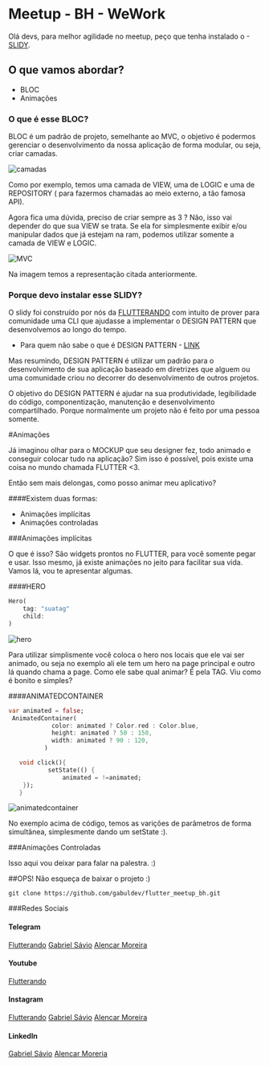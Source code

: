 # Meetup - BH - WeWork

Olá devs, para melhor agilidade no meetup, peço que tenha instalado o -[SLIDY](https://github.com/Flutterando/slidy).

## O que vamos abordar?

- BLOC
- Animações

### O que é esse BLOC?

BLOC é um padrão de projeto, semelhante ao MVC, o objetivo é podermos gerenciar o desenvolvimento da nossa aplicação de forma modular, ou seja, criar camadas.

![camadas](https://uploads.toptal.io/blog/image/127604/toptal-blog-image-1543392877448-c9419df15f27b73c01c86e21cc7c5c9c.png)

Como por exemplo, temos uma camada de VIEW, uma de LOGIC e uma de REPOSITORY ( para fazermos chamadas ao  meio externo, a tão famosa API).

Agora fica uma dúvida, preciso de criar sempre as 3 ? Não, isso vai depender do que sua VIEW se trata. Se ela for simplesmente exibir e/ou manipular dados que já estejam na ram, podemos utilizar somente a camada de VIEW e LOGIC.

![MVC](https://miro.medium.com/max/1080/0*Qf1s2lG86MjX-Zcv.jpg)

Na imagem temos a representação citada anteriormente.


### Porque devo instalar esse SLIDY?

O slidy foi construído por nós da [FLUTTERANDO](https://flutterando.com.br) com intuito de prover para comunidade uma CLI que ajudasse a implementar o DESIGN PATTERN que desenvolvemos ao longo do tempo.

- Para quem não sabe o que é DESIGN PATTERN - [LINK](https://www.opus-software.com.br/design-patterns/)

Mas resumindo, DESIGN PATTERN é utilizar um padrão para o desenvolvimento de sua aplicação baseado em diretrizes que alguem ou uma comunidade criou no decorrer do desenvolvimento de outros projetos.

O objetivo do DESIGN PATTERN é ajudar na sua produtividade, legibilidade do código, componentização, manutenção e desenvolvimento compartilhado. Porque normalmente um projeto não é feito por uma pessoa somente.


#Animações

Já imaginou olhar para o MOCKUP que seu designer fez, todo animado e conseguir colocar tudo na aplicação? Sim isso é possível, pois existe uma coisa no mundo chamada FLUTTER <3.

Então sem mais delongas, como posso animar meu aplicativo?

####Existem duas formas:

- Animações implícitas
- Animações controladas

###Animações implícitas

O que é isso? São widgets prontos no FLUTTER, para você somente pegar e usar. Isso mesmo, já existe animações no jeito para facilitar sua vida. Vamos lá, vou te apresentar algumas.

####HERO
```Dart
Hero(
    tag: "suatag"
    child:
)
```
 
![hero](https://user-images.githubusercontent.com/13179783/40082524-dfb0b166-5856-11e8-9e2d-fc8f8bbae997.gif)

Para utilizar simplismente você coloca o hero nos locais que ele vai ser animado, ou seja no exemplo ali ele tem um hero na page principal e outro lá quando chama a page. Como ele sabe qual animar? É pela TAG. Viu como é bonito e simples?

####ANIMATEDCONTAINER

```Dart
var animated = false;
 AnimatedContainer(
            color: animated ? Color.red : Color.blue,
            height: animated ? 50 : 150,
            width: animated ? 90 : 120,
          )

   void click(){
           setState(() {
               animated = !=animated;
    });
   }       
```

![animatedcontainer](https://flutter.dev/images/cookbook/animated-container.gif)

No exemplo acima de código, temos as varições de parâmetros de forma simultânea, simplesmente dando um setState :).


###Animações Controladas

Isso aqui vou deixar para falar na palestra. :)


##OPS! Não esqueça de baixar o projeto :)
```
git clone https://github.com/gabuldev/flutter_meetup_bh.git
```



###Redes Sociais

#### Telegram
[Flutterando](https://t.me/flutterando)
[Gabriel Sávio](https://t.me/gabuldev)
[Alencar Moreira](https://t.me/alenncar)
 #### Youtube
  [Flutterando](https://youtube.com/flutterando)
 #### Instagram
   [Flutterando](https://www.instagram.com/flutterando.dev/)
   [Gabriel Sávio](https://www.instagram.com/gabul.dev/)
   [Alencar Moreira](https://www.instagram.com/alencar.dev/)
 #### LinkedIn
   [Gabriel Sávio](https://www.linkedin.com/in/gabuldev/)
    [Alencar Moreria](https://www.linkedin.com/in/alencar-moreira/)


